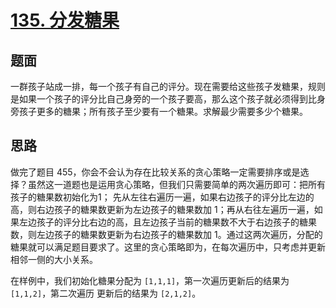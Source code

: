 ﻿# [135. 分发糖果](https://leetcode.cn/problems/candy/)

## 题面

一群孩子站成一排，每一个孩子有自己的评分。现在需要给这些孩子发糖果，规则是如果一个孩子的评分比自己身旁的一个孩子要高，那么这个孩子就必须得到比身旁孩子更多的糖果；所有孩子至少要有一个糖果。求解最少需要多少个糖果。

## 思路

做完了题目 455，你会不会认为存在比较关系的贪心策略一定需要排序或是选择？虽然这一道题也是运用贪心策略，但我们只需要简单的两次遍历即可：把所有孩子的糖果数初始化为1；
先从左往右遍历一遍，如果右边孩子的评分比左边的高，则右边孩子的糖果数更新为左边孩子的糖果数加 1；再从右往左遍历一遍，如果左边孩子的评分比右边的高，且左边孩子当前的糖果数不大于右边孩子的糖果数，则左边孩子的糖果数更新为右边孩子的糖果数加
1。通过这两次遍历，分配的糖果就可以满足题目要求了。这里的贪心策略即为，在每次遍历中，只考虑并更新相邻一侧的大小关系。

在样例中，我们初始化糖果分配为 `[1,1,1]`，第一次遍历更新后的结果为 `[1,1,2]`，第二次遍历 更新后的结果为 `[2,1,2]`。